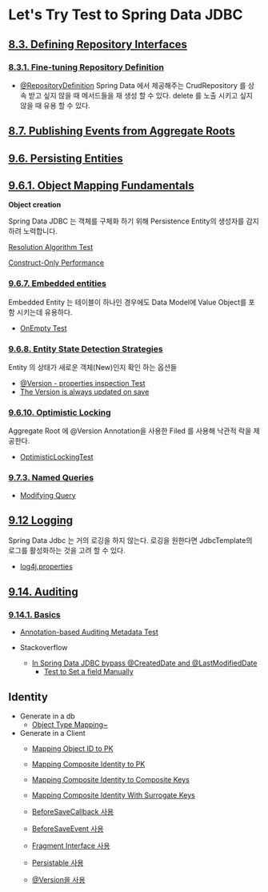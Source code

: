 # Let's Try Test to Spring Data JDBC 

## [8.3. Defining Repository Interfaces](https://docs.spring.io/spring-data/jdbc/docs/current/reference/html/#repositories.definition)

### [8.3.1. Fine-tuning Repository Definition](https://docs.spring.io/spring-data/jdbc/docs/current/reference/html/#repositories)

  - [@RepositoryDefinition](src/test/java/masil/example/springdata/jdbc/ch8_3_1/RepositoryDefinitionTest.java)
      Spring Data 에서 제공해주는 CrudRepository 를 상속 받고 싶지 않을 때 메서드들을 재 생성 할 수 있다. delete 를 노출 시키고 싶지 않을 때 유용 할 수 있다.

## [8.7. Publishing Events from Aggregate Roots](https://docs.spring.io/spring-data/jdbc/docs/current/reference/html/#core.extensions)
  

## [9.6. Persisting Entities](https://docs.spring.io/spring-data/jdbc/docs/current/reference/html/#jdbc.entity-persistence)

## [9.6.1. Object Mapping Fundamentals](https://docs.spring.io/spring-data/jdbc/docs/current/reference/html/#mapping.fundamentals)

**Object creation**

Spring Data JDBC 는 객체를 구체화 하기 위해 Persistence Entity의  생성자를 감지하려 노력합니다.

[Resolution Algorithm Test](src/test/java/masil/example/springdata/jdbc/ch9_6_1/ObjectCreationTest.java)

[Construct-Only Performance](src/test/java/masil/example/springdata/jdbc/ch9_6_1/ConstructorOnlyPerformanceTest.java)
  

### [9.6.7. Embedded entities](https://docs.spring.io/spring-data/jdbc/docs/current/reference/html/#jdbc.entity-persistence.embedded-entities)
Embedded Entity 는 테이블이 하나인 경우에도 Data Model에 Value Object를 포함 시키는데 유용하다.

- [OnEmpty Test](src/test/java/masil/example/springdata/jdbc/ch9_6_7/EmbeddedOptionTest.java)

### [9.6.8. Entity State Detection Strategies](https://docs.spring.io/spring-data/jdbc/docs/current/reference/html/#is-new-state-detection)

Entity 의 상태가 새로운 객체(New)인지 확인 하는 옵션들  
 - [@Version - properties inspection Test](src/test/java/masil/example/springdata/jdbc/ch9_6_8/VersionPropertiesInspectionTest.java)
 - [The Version is always updated on save](src/test/java/masil/example/springdata/jdbc/ch9_6_8/VersionUpdateTest.java)

### [9.6.10. Optimistic Locking](https://docs.spring.io/spring-data/jdbc/docs/current/reference/html/#jdbc.entity-persistence.optimistic-locking)

Aggregate Root 에 @Version Annotation을 사용한 Filed 를 사용해 낙관적 락을 제공한다. 
- [OptimisticLockingTest](src/test/java/masil/example/springdata/jdbc/ch9_6_10/OptimisticLockingTest.java)

### [9.7.3. Named Queries](https://docs.spring.io/spring-data/jdbc/docs/current/reference/html/#jdbc.query-methods.named-query)

- [Modifying Query](https://docs.spring.io/spring-data/jdbc/docs/current/reference/html/#jdbc.query-methods.at-query.modifying)

## [9.12 Logging](https://docs.spring.io/spring-data/jdbc/docs/current/reference/html/#jdbc.logging)
  Spring Data Jdbc 는 거의 로깅을 하지 않는다. 로깅을 원한다면 JdbcTemplate의 로그를 활성화하는 것을 고려 할 수 있다.
  - [log4j.properties](src/main/resources/log4j.properties)

## [9.14. Auditing](https://docs.spring.io/spring-data/jdbc/docs/current/reference/html/#auditing)

### [9.14.1. Basics](https://docs.spring.io/spring-data/jdbc/docs/current/reference/html/#auditing.basics)

 - [Annotation-based Auditing Metadata Test](src/test/java/masil/example/springdata/jdbc/ch9_14_1/AnnotationBasedAuditingMetadataTest.java)

  - Stackoverflow
    - [In Spring Data JDBC bypass @CreatedDate and @LastModifiedDate](https://stackoverflow.com/questions/67775557/in-spring-data-jdbc-bypass-createddate-and-lastmodifieddate)
      - [Test to Set a field Manually](src/test/java/masil/example/springdata/jdbc/ch9_14_1/ManuallySetupTest.java)


## Identity


- Generate in a db
  - [Object Type Mapping~](src/test/java/masil/example/springdata/jdbc/identity/MappingObjectTypeTest.java)
- Generate in a Client
  - [Mapping Object ID to PK](src/test/java/masil/example/springdata/jdbc/identity/MappingIDToPkTest.java)
  - [Mapping Composite Identity to PK](src/test/java/masil/example/springdata/jdbc/identity/MappingCompositeIDToPKTest.java)
  - [Mapping Composite Identity to Composite Keys](src/test/java/masil/example/springdata/jdbc/identity/MappingCompositeIDToCompositeKeysTest.java)
  - [Mapping Composite Identity With Surrogate Keys](src/test/java/masil/example/springdata/jdbc/identity/MappingCompositeIDWithSurrogateKeys.java)

  - [BeforeSaveCallback 사용](src/test/java/masil/example/springdata/jdbc/identity/from_client/UsingBeforeSaveCallbackTest.java)
  - [BeforeSaveEvent 사용](src/test/java/masil/example/springdata/jdbc/identity/from_client/UsingBeforeSaveEventTest.java)
  - [Fragment Interface 사용](src/test/java/masil/example/springdata/jdbc/identity/from_client/UsingFragmentsInterfaceTest.java)
  - [Persistable 사용](src/test/java/masil/example/springdata/jdbc/identity/from_client/UsingPersistableTest.java)
  - [@Version을 사용](src/test/java/masil/example/springdata/jdbc/identity/from_client/UsingVersionTest.java)
